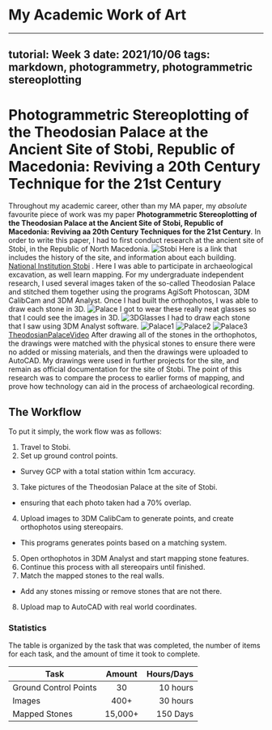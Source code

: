 # My Academic Work of Art
---
tutorial: Week 3
date: 2021/10/06
tags: markdown, photogrammetry, photogrammetric stereoplotting
---

# Photogrammetric Stereoplotting of the Theodosian Palace at the Ancient Site of Stobi, Republic of Macedonia: Reviving a 20th Century Technique for the 21st Century

Throughout my academic career, other than my MA paper, my *absolute* favourite piece of work was my paper **Photogrammetric Stereoplotting of the Theodosian Palace at the Ancient Site of Stobi, Republic of Macedonia: Reviving aa 20th Century Techniques for the 21st Century**. In order to write this paper, I had to first conduct research at the ancient site of Stobi, in the Republic of North Macedonia. ![Stobi](Stobi.jpg) Here is a link that includes the history of the site, and information about each building. [National Institution Stobi](http://www.stobi.mk/Default.aspx?page=155) .
Here I was able to participate in archaeological excavation, as well learn mapping. For my undergraduate independent research, I used several images taken of the so-called Theodosian Palace and stitched them together using the programs AgiSoft Photoscan, 3DM CalibCam and 3DM Analyst. Once I had built the orthophotos, I was able to draw each stone in 3D. ![Palace](Palace.jpg)
I got to wear these really neat glasses so that I could see the images in 3D. ![3DGlasses](3DGlasses.jpg) I had to draw each stone that I saw using 3DM Analyst software. ![Palace1](Palace1.jpg) ![Palace2](Palace2.jpg) ![Palace3](Palace3.jpg) [TheodosianPalaceVideo](TheodosianPalaceVideo.mp4)
After drawing all of the stones in the orthophotos, the drawings were matched with the physical stones to ensure there were no added or missing materials, and then the drawings were uploaded to AutoCAD. My drawings were used in further projects for the site, and remain as official documentation for the site of Stobi. The point of this research was to compare the process to earlier forms of mapping, and prove how technology can aid in the process of archaeological recording.

## The Workflow

To put it simply, the work flow was as follows:

1. Travel to Stobi.
2. Set up ground control points.
* Survey GCP with a total station within 1cm accuracy.
3. Take pictures of the Theodosian Palace at the site of Stobi.
 * ensuring that each photo taken had a 70% overlap.
 4. Upload images to 3DM CalibCam to generate points, and create orthophotos using stereopairs.
 * This programs generates points based on a matching system.
5. Open orthophotos in 3DM Analyst and start mapping stone features.
6. Continue this process with all stereopairs until finished.
7. Match the mapped stones to the real walls.
* Add any stones missing or remove stones that are not there.
8. Upload map to AutoCAD with real world coordinates.

### Statistics

The table is organized by the task that was completed, the number of items for each task, and the amount of time it took to complete.

| Task                 | Amount             | Hours/Days       |
| --------------- | :--------------: | ---------------: |
| Ground Control Points| 30 | 10 hours |
| Images | 400+ | 30 hours |
| Mapped Stones | 15,000+ | 150 Days |

